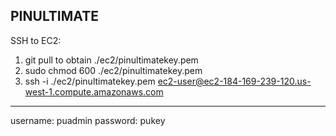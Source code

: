 PINULTIMATE
---------------------------------------------------------------------------
SSH to EC2:
1. git pull to obtain ./ec2/pinultimatekey.pem
2. sudo chmod 600 ./ec2/pinultimatekey.pem
3. ssh -i ./ec2/pinultimatekey.pem ec2-user@ec2-184-169-239-120.us-west-1.compute.amazonaws.com
---------------------------------------------------------------------------
username: puadmin
password: pukey
